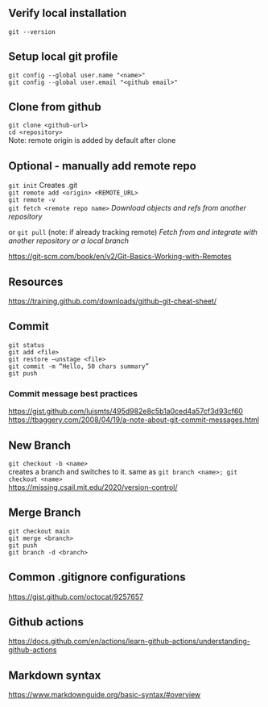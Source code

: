 ## Verify local installation
`git --version`  

## Setup local git profile
`git config --global user.name "<name>"`  
`git config --global user.email "<github email>"`

## Clone from github
`git clone <github-url>`  
`cd <repository>`  
Note: remote origin is added by default after clone


## Optional - manually add remote repo 
`git init` Creates .git  
`git remote add <origin> <REMOTE_URL>`  
`git remote -v`  
`git fetch <remote repo name>`  *Download objects and refs from another repository*

or
`git pull` (note: if already tracking remote) *Fetch from and integrate with another repository or a local branch*    

https://git-scm.com/book/en/v2/Git-Basics-Working-with-Remotes  


## Resources
https://training.github.com/downloads/github-git-cheat-sheet/  


## Commit
`git status`  
`git add <file>`  
`git restore –unstage <file>`  
`git commit -m “Hello, 50 chars summary”`  
`git push`  

### Commit message best practices
https://gist.github.com/luismts/495d982e8c5b1a0ced4a57cf3d93cf60  
https://tbaggery.com/2008/04/19/a-note-about-git-commit-messages.html  

## New Branch
`git checkout -b <name>`  
creates a branch and switches to it. same as `git branch <name>; git checkout <name>`   
https://missing.csail.mit.edu/2020/version-control/ 


## Merge Branch
`git checkout main`  
`git merge <branch>`  
`git push`  
`git branch -d <branch>`  


## Common .gitignore configurations
https://gist.github.com/octocat/9257657

## Github actions  
https://docs.github.com/en/actions/learn-github-actions/understanding-github-actions

## Markdown syntax  
https://www.markdownguide.org/basic-syntax/#overview
